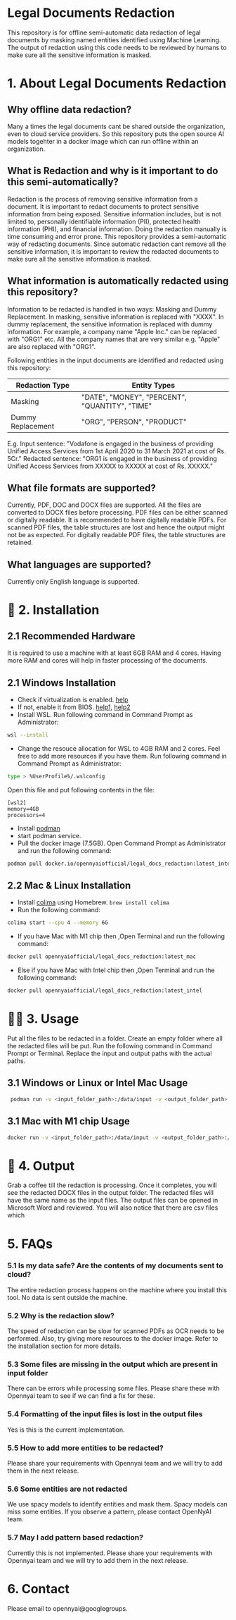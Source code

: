 # Legal Documents Redaction
This repository is for offline semi-automatic data redaction of legal documents by masking named entities identified using Machine Learning. The output of redaction using this code needs to be reviewed by humans to make sure all the sensitive information is masked.


#  1. About Legal Documents Redaction
## Why offline data redaction?
Many a times the legal documents cant be shared outside the organization, even to cloud service providers. So this repository puts the open source AI models togehter in a docker image which can run offline within an organization.

## What is Redaction and why is it important to do this semi-automatically?
Redaction is the process of removing sensitive information from a document. It is important to redact documents to protect sensitive information from being exposed. Sensitive information includes, but is not limited to, personally identifiable information (PII), protected health information (PHI), and financial information.
Doing the redaction manually is time consuming and error prone. This repository provides a semi-automatic way of redacting documents. Since automatic redaction cant remove all the sensitive information, it is important to review the redacted documents to make sure all the sensitive information is masked.

## What information is automatically redacted using this repository?
Information to be redacted is handled in two ways: Masking and Dummy Replacement. In masking, sensitive information is replaced with "XXXX". In dummy replacement, the sensitive information is replaced with dummy information. For example, a company name "Apple Inc." can be replaced with "ORG1" etc. All the company names that are very similar e.g. "Apple" are also replaced with "ORG1".

Following entities in the input documents are identified and redacted using this repository:

| Redaction Type    | Entity Types                                   |
|-------------------|------------------------------------------------|
| Masking           | "DATE", "MONEY", "PERCENT", "QUANTITY", "TIME" |
| Dummy Replacement | "ORG", "PERSON", "PRODUCT"                     |

E.g. Input sentence: "Vodafone is engaged in the business of providing Unified Access Services from 1st April 2020 to 31 March 2021 at cost of Rs. 5Cr."
Redacted sentence: "ORG1 is engaged in the business of providing Unified Access Services from XXXXX to XXXXX at cost of Rs. XXXXX."

## What file formats are supported?
Currently, PDF, DOC and DOCX files are supported. All the files are converted to DOCX files before processing.
PDF files can be either scanned or digitally readable. It is recommended to have digitally readable PDFs. For scanned PDF files, the table structures are lost and hence the output might not be as expected. For digitally readable PDF files, the table structures are retained.

## What languages are supported?
Currently only English language is supported.

# 🔧 2. Installation
## 2.1 Recommended Hardware
It is required to use a machine with at least 6GB RAM and 4 cores. Having more RAM and cores will help in faster processing of the documents. 
## 2.1 Windows Installation
- Check if virtualization is enabled. [help](https://youtu.be/X2fKuPS3yIM) 
- If not, enable it from BIOS. [help1](https://support.microsoft.com/en-us/windows/enable-virtualization-on-windows-11-pcs-c5578302-6e43-4b4b-a449-8ced115f58e1), [help2](https://www.simplilearn.com/enable-virtualization-windows-10-article)
- Install WSL. Run following command in Command Prompt as Administrator:
```bash
wsl --install
```
- Change the resouce allocation for WSL to 4GB RAM and 2 cores. Feel free to add more resources if you have them. Run following command in Command Prompt as Administrator: 
```bash
type > %UserProfile%/.wslconfig
```
Open this file and put following contents in the file:
```
[wsl2]
memory=4GB
processors=4
```

- Install [podman](https://podman.io/)
- start podman service.
- Pull the docker image (7.5GB). Open Command Prompt as Administrator and run the following command:
```bash
podman pull docker.io/opennyaiofficial/legal_docs_redaction:latest_intel
```

## 2.2 Mac & Linux Installation
- Install [colima](https://github.com/abiosoft/colima) using Homebrew. ```brew install colima```
- Run the following command:
```bash
colima start --cpu 4 --memory 6G
```
- If you have Mac with M1 chip then ,Open Terminal and run the following command:
```bash
docker pull opennyaiofficial/legal_docs_redaction:latest_mac
```
- Else if you have Mac with Intel chip then ,Open Terminal and run the following command: 
```bash
docker pull opennyaiofficial/legal_docs_redaction:latest_intel
```

# 👩‍💻 3. Usage
Put all the files to be redacted in a folder. Create an empty folder where all the redacted files will be put.
Run the following command in Command Prompt or Terminal. Replace the input and output paths with the actual paths.
## 3.1 Windows or Linux or Intel Mac Usage
```bash
 podman run -v <input_folder_path>:/data/input -v <output_folder_path>:/data/output --rm opennyaiofficial/legal_docs_redaction:latest_intel
 ```

## 3.1 Mac with M1 chip Usage
```bash
docker run -v <input_folder_path>:/data/input -v <output_folder_path>:/data/output --rm opennyaiofficial/legal_docs_redaction:latest_mac
```

# 📝 4. Output
Grab a coffee till the redaction is processing. Once it completes, you will see the redacted DOCX files in the output folder. The redacted files will have the same name as the input files.
The output files can be opened in Microsoft Word and reviewed. You will also notice that there are csv files which 

# 5. FAQs
### 5.1 Is my data safe? Are the contents of my documents sent to cloud?
The entire redaction process happens on the machine where you install this tool. No data is sent outside the machine.

### 5.2 Why is the redaction slow?
The speed of redaction can be slow for scanned PDFs as OCR needs to be performed. Also, try giving more resources to the docker image. Refer to the installation section for more details.

### 5.3 Some files are missing in the output which are present in input folder
There can be errors while processing some files. Please share these with Opennyai team to see if we can find a fix for these.

### 5.4 Formatting of the input files is lost in the output files
Yes is this is the current implementation.

### 5.5 How to add more entities to be redacted?
Please share your requirements with Opennyai team and we will try to add them in the next release.

### 5.6 Some entities are not redacted
We use spacy models to identify entities and mask them. Spacy models can miss some entities. If you observe a pattern, please contact OpenNyAI team.

### 5.7 May I add pattern based redaction?
Currently this is not implemented. Please share your requirements with Opennyai team and we will try to add them in the next release.

# 6. Contact
Please email to opennyai@googlegroups.